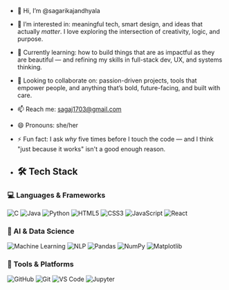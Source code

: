 - 👋 Hi, I’m @sagarikajandhyala
- 👀 I’m interested in: meaningful tech, smart design, and ideas that actually *matter*. I love exploring the intersection of creativity, logic, and purpose.  
- 🌱 Currently learning: how to build things that are as impactful as they are beautiful — and refining my skills in full-stack dev, UX, and systems thinking.  
- 💞️ Looking to collaborate on: passion-driven projects, tools that empower people, and anything that’s bold, future-facing, and built with care.  
- 📫 Reach me: sagaj1703@gmail.com  
- 😄 Pronouns: she/her  
- ⚡ Fun fact: I ask *why* five times before I touch the code — and I think "just because it works" isn't a good enough reason.

- ## 🛠️ Tech Stack

### 💻 Languages & Frameworks  
![C](https://img.shields.io/badge/C-00599C?style=for-the-badge&logo=c&logoColor=white)
![Java](https://img.shields.io/badge/Java-ED8B00?style=for-the-badge&logo=openjdk&logoColor=white)
![Python](https://img.shields.io/badge/Python-3776AB?style=for-the-badge&logo=python&logoColor=white)
![HTML5](https://img.shields.io/badge/HTML5-E34F26?style=for-the-badge&logo=html5&logoColor=white)
![CSS3](https://img.shields.io/badge/CSS3-1572B6?style=for-the-badge&logo=css3&logoColor=white)
![JavaScript](https://img.shields.io/badge/JavaScript-F7DF1E?style=for-the-badge&logo=javascript&logoColor=black)
![React](https://img.shields.io/badge/React-20232A?style=for-the-badge&logo=react&logoColor=61DAFB)

### 🧠 AI & Data Science  
![Machine Learning](https://img.shields.io/badge/Machine%20Learning-FF6F00?style=for-the-badge&logo=googlescholar&logoColor=white)
![NLP](https://img.shields.io/badge/NLP-9C27B0?style=for-the-badge&logo=probot&logoColor=white)
![Pandas](https://img.shields.io/badge/Pandas-150458?style=for-the-badge&logo=pandas&logoColor=white)
![NumPy](https://img.shields.io/badge/NumPy-013243?style=for-the-badge&logo=numpy&logoColor=white)
![Matplotlib](https://img.shields.io/badge/Matplotlib-11557C?style=for-the-badge&logo=matplotlib&logoColor=white)

### 🧰 Tools & Platforms  
![GitHub](https://img.shields.io/badge/GitHub-181717?style=for-the-badge&logo=github&logoColor=white)
![Git](https://img.shields.io/badge/Git-F05032?style=for-the-badge&logo=git&logoColor=white)
![VS Code](https://img.shields.io/badge/VS%20Code-007ACC?style=for-the-badge&logo=visualstudiocode&logoColor=white)
![Jupyter](https://img.shields.io/badge/Jupyter-F37626?style=for-the-badge&logo=jupyter&logoColor=white)

<!---
sagarikajandhyala/sagarikajandhyala is a ✨ special ✨ repository because its `README.md` (this file) appears on your GitHub profile.
You can click the Preview link to take a look at your changes.
--->
